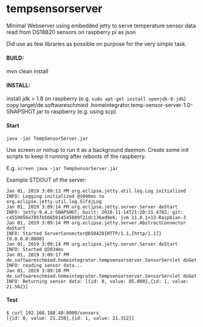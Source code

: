 # tempsensorserver
Minimal Webserver using embedded jetty to serve temperature sensor data read from DS18B20 sensors on raspberry pi as json

Did use as few libraries as possible on purpose for the very simple task.

#### BUILD:
mvn clean install

#### INSTALL:
install jdk > 1.8 on raspberry (e.g. `sudo apt-get install openjdk-8-jdk`)
copy target/de.softwareschmied .homeintegrator.temp-sensor-server-1.0-SNAPSHOT.jar to raspberry (e.g. using scp)

#### Start
`java -jar TempSensorServer.jar`

Use screen or nohup to run it as a background daemon. Create some init scripts to keep it running after reboots of the raspberry.

E.g. `screen java -jar TempSensorServer.jar`

Example STDOUT of the server:
```
Jan 01, 2019 3:09:13 PM org.eclipse.jetty.util.log.Log initialized
INFO: Logging initialized @1046ms to org.eclipse.jetty.util.log.Slf4jLog
Jan 01, 2019 3:09:14 PM org.eclipse.jetty.server.Server doStart
INFO: jetty-9.4.z-SNAPSHOT; built: 2018-11-14T21:20:31.478Z; git: c4550056e785fb5665914545889f21dc136ad9e6; jvm 11.0.1+13-Raspbian-3
Jan 01, 2019 3:09:14 PM org.eclipse.jetty.server.AbstractConnector doStart
INFO: Started ServerConnector@b50428{HTTP/1.1,[http/1.1]}{0.0.0.0:8080}
Jan 01, 2019 3:09:14 PM org.eclipse.jetty.server.Server doStart
INFO: Started @2034ms
Jan 01, 2019 3:09:17 PM de.softwareschmied.homeintegrator.tempsensorserver.SensorServlet doGet
INFO: reading sensor data...
Jan 01, 2019 3:09:18 PM de.softwareschmied.homeintegrator.tempsensorserver.SensorServlet doGet
INFO: Returning sensor data: [{id: 0, value: 85.000},{id: 1, value: 21.562}]
```

#### Test
```
$ curl 192.168.188.40:8080/sensors
[{id: 0, value: 21.250},{id: 1, value: 21.312}]
```
